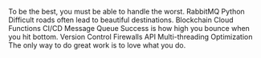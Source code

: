 To be the best, you must be able to handle the worst. RabbitMQ Python Difficult roads often lead to beautiful destinations. Blockchain Cloud Functions CI/CD Message Queue Success is how high you bounce when you hit bottom. Version Control Firewalls API Multi-threading Optimization The only way to do great work is to love what you do.
